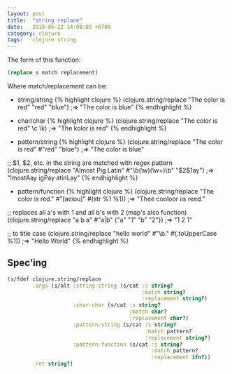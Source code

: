 ```yaml
---
layout: post
title:  "string replace"
date:   2018-06-22 14:08:00 +0700
category: clojure
tags:   clojure string
---
```


The form of this function:
```clj
(replace s match replacement)
```

Where match/replacement can be:

+ string/string
{% highlight clojure %}
(clojure.string/replace "The color is red" "red" "blue")
;=> "The color is blue"
{% endhighlight %}

+ char/char
{% highlight clojure %}
(clojure.string/replace "The color is red" \c \k)
;=> "The kolor is red"
{% endhighlight %}

+ pattern/string
{% highlight clojure %}
(clojure.string/replace "The color is red" #"red" "blue")
;=> "The color is blue"

;; $1, $2, etc. in the string are matched with regex pattern
(clojure.string/replace "Almost Pig Latin" #"\b(\w)(\w+)\b" "$2$1ay")
;=> "lmostAay igPay atinLay"
{% endhighlight %}

+ pattern/function
{% highlight clojure %}
(clojure.string/replace "The color is red." #"[aeiou]"  #(str %1 %1))
;=> "Thee cooloor iis reed."

;; replaces all a's with 1 and all b's with 2 (map's also function)
(clojure.string/replace "a b a" #"a|b" {"a" "1" "b" "2"})
;=> "1 2 1"

;; to title case
(clojure.string/replace "hello world" #"\b." #(.toUpperCase %1))
;=> "Hello World"
{% endhighlight %}

## Spec'ing
```clj
(s/fdef clojure.string/replace
        :args (s/alt :string-string (s/cat :s string?
                                           :match string?
                                           :replacement string?)
                     :char-char (s/cat :s string?
                                       :match char?
                                       :replacement char?)
                     :pattern-string (s/cat :s string?
                                            :match pattern?
                                            :replacement string?)
                     :pattern-function (s/cat :s string?
                                              :match pattern?
                                              :replacement ifn?))
        :ret string?)
```
